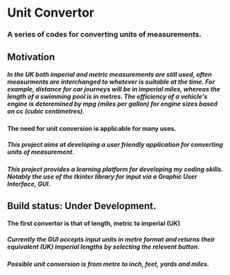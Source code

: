 # **Unit Convertor**  
### A series of codes for converting units of measurements.
## **Motivation**
##### In the UK both imperial and metric measurements are still used, often measurments are interchanged to whatever is suitable at the time. For example, distance for car journeys will be in imperial miles, whereas the length of a swimming pool is in metres. The efficiency of a vehicle's engine is deteremined by mpg (miles per gallon) for engine sizes based on cc (cubic centimetres).
#### The need for unit conversion is applicable for many uses.
##### This project aims at developing a user friendly application for converting units of measurement.
##### This project provides a learning platform for developing my coding skills. Notably the use of the tkinter library for input via a Graphic User Interface, GUI. 
## **Build status:** Under Development. 
#### The first convertor is that of length, metric to imperial (UK)
##### Currently the GUI accepts input units in metre format and returns their equivalent (UK) imperial lengths by selecting the relevent button.
##### Possible unit conversion is from metre to inch, feet, yards and miles.


